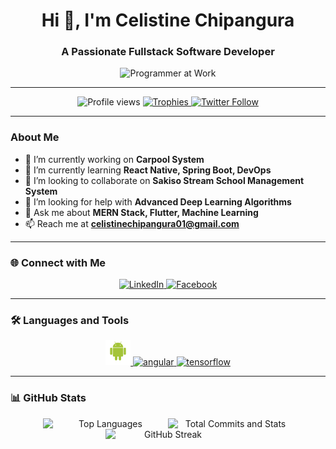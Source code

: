 
<h1 align="center">Hi 👋, I'm Celistine Chipangura</h1>
<h3 align="center">A Passionate Fullstack Software Developer</h3>

<div align="center">
  <img src="https://cdn.dribbble.com/users/1162077/screenshots/3848914/programmer.gif" alt="Programmer at Work" width="300px">
</div>

---

<p align="center">
  <img src="https://komarev.com/ghpvc/?username=celistine02&label=Profile%20views&color=0e75b6&style=flat" alt="Profile views" /> 
  <a href="https://github.com/ryo-ma/github-profile-trophy">
    <img src="https://github-profile-trophy.vercel.app/?username=celistine02&theme=algolia&no-frame=true&row=1&column=6" alt="Trophies" />
  </a>
  <a href="https://twitter.com/" target="blank">
    <img src="https://img.shields.io/twitter/follow/?logo=twitter&style=for-the-badge" alt="Twitter Follow" />
  </a>
</p>

---

### About Me
- 🔭 I’m currently working on **Carpool System**
- 🌱 I’m currently learning **React Native, Spring Boot, DevOps**
- 👯 I’m looking to collaborate on **Sakiso Stream School Management System**
- 🤝 I’m looking for help with **Advanced Deep Learning Algorithms**
- 💬 Ask me about **MERN Stack, Flutter, Machine Learning**
- 📫 Reach me at **celistinechipangura01@gmail.com**

---

### 🌐 Connect with Me
<p align="center">
  <a href="https://linkedin.com/in/https://www.linkedin.com/in/celistine-chipangura-70934b29b/" target="blank">
    <img src="https://img.shields.io/badge/LinkedIn-%230077B5.svg?style=for-the-badge&logo=linkedin&logoColor=white" alt="LinkedIn" />
  </a>
  <a href="https://fb.com/celistine chipangura" target="blank">
    <img src="https://img.shields.io/badge/Facebook-%231877F2.svg?style=for-the-badge&logo=facebook&logoColor=white" alt="Facebook" />
  </a>
</p>

---

### 🛠️ Languages and Tools
<p align="center">
  <a href="https://developer.android.com" target="_blank" rel="noreferrer">
    <img src="https://raw.githubusercontent.com/devicons/devicon/master/icons/android/android-original-wordmark.svg" alt="android" width="40" height="40"/>
  </a>
  <a href="https://angular.io" target="_blank" rel="noreferrer">
    <img src="https://angular.io/assets/images/logos/angular/angular.svg" alt="angular" width="40" height="40"/> 
  </a>
  <a href="https://tensorflow.org" target="_blank" rel="noreferrer">
    <img src="https://www.vectorlogo.zone/logos/tensorflow/tensorflow-icon.svg" alt="tensorflow" width="40" height="40"/>
  </a>
  <!-- Add more tools here -->
</p>

---
### 📊 GitHub Stats
<div align="center" style="display: flex; flex-wrap: wrap; justify-content: center;">
  <!-- GitHub Profile Summary Card - Top Languages -->
  <img src="https://github-profile-summary-cards.vercel.app/api/cards/repos-per-language?username=celistine02&theme=radical" alt="Top Languages" width="200px" style="margin: 0;" />

  <!-- GitHub Profile Summary Card - Total Commits and Other Stats -->
  <img src="https://github-profile-summary-cards.vercel.app/api/cards/stats?username=celistine02&theme=radical" alt="Total Commits and Stats" width="200px" style="margin: 0;" />

  <!-- GitHub Profile Summary Card - Streak -->
  <img src="https://github-readme-streak-stats.herokuapp.com/?user=celistine02&theme=radical" alt="GitHub Streak" width="200px" style="margin: 0;" />
</div>

